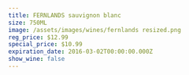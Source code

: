 ```yaml
---
title: FERNLANDS sauvignon blanc
size: 750ML
image: /assets/images/wines/fernlands resized.png
reg_price: $12.99
special_price: $10.99
expiration_date: 2016-03-02T00:00:00.000Z
show_wine: false
---
```



